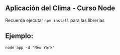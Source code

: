 ## Aplicación del Clima - Curso Node

Recuerda ejecutar ```npm install``` para las librerías


## Ejemplo:

```
node app -d "New York"
```